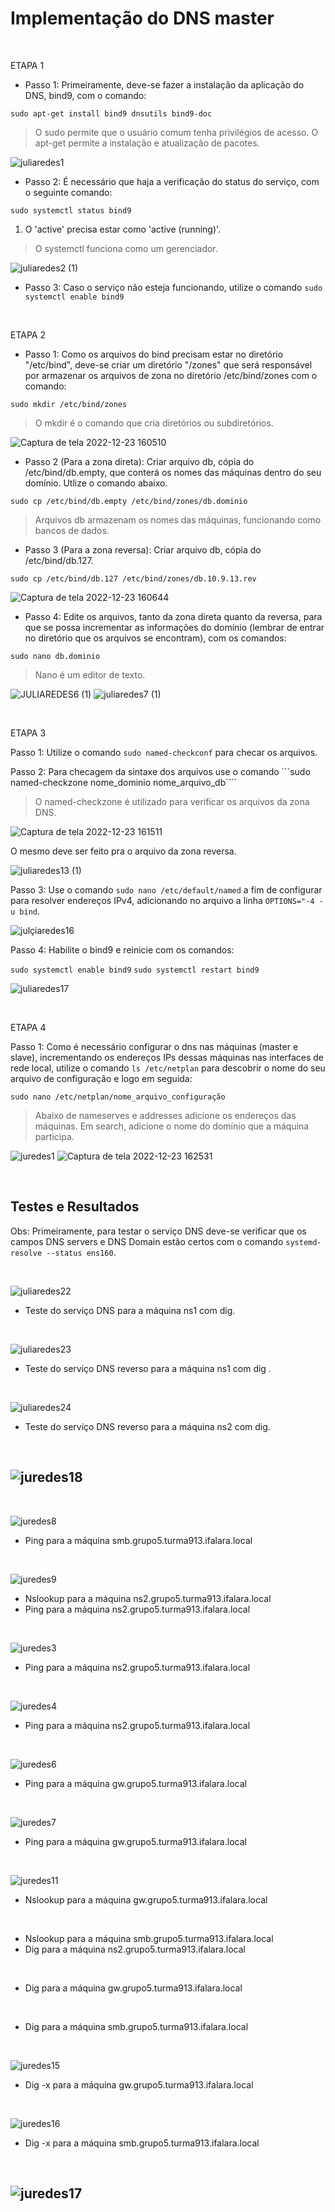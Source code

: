 
# Implementação do DNS master

&nbsp;

ETAPA 1

- Passo 1: Primeiramente, deve-se fazer a instalação da aplicação do DNS, bind9, com o comando:

```sudo apt-get install bind9 dnsutils bind9-doc```

> O sudo permite que o usuário comum tenha privilégios de acesso.
> O apt-get permite a instalação e atualização de pacotes.

![juliaredes1](https://user-images.githubusercontent.com/103438145/209394647-13ffbcc8-c72b-4fd8-a94a-74d75a841a15.png)

- Passo 2: É necessário que haja a verificação do status do serviço, com o seguinte comando:

```sudo systemctl status bind9```

1. O 'active' precisa estar como 'active (running)'.

> O systemctl funciona como um gerenciador.

![juliaredes2 (1)](https://user-images.githubusercontent.com/103438145/209394841-2e9df730-12ec-4f26-9a54-4445b33786f7.png)

  - Passo 3: Caso o serviço não esteja funcionando, utilize o comando ```sudo systemctl enable bind9```


&nbsp;
  
ETAPA 2

- Passo 1: Como os arquivos do bind precisam estar no diretório "/etc/bind", deve-se criar um diretório "/zones" que será responsável por armazenar os arquivos de zona no diretório /etc/bind/zones com o comando:

```sudo mkdir /etc/bind/zones```

> O mkdir é o comando que cria diretórios ou subdiretórios.

![Captura de tela 2022-12-23 160510](https://user-images.githubusercontent.com/103438145/209395339-bd56fc0b-a306-491e-a76a-ef1873197aba.png)

- Passo 2 (Para a zona direta): Criar arquivo db, cópia do /etc/bind/db.empty, que conterá os nomes das máquinas dentro do seu domínio. Utlize o comando abaixo.

```sudo cp /etc/bind/db.empty /etc/bind/zones/db.dominio```

> Arquivos db armazenam os nomes das máquinas, funcionando como bancos de dados.

- Passo 3 (Para a zona reversa): Criar arquivo db, cópia do /etc/bind/db.127.

```sudo cp /etc/bind/db.127 /etc/bind/zones/db.10.9.13.rev```

![Captura de tela 2022-12-23 160644](https://user-images.githubusercontent.com/103438145/209395467-9b284760-b083-4717-9731-1098111212d8.png)

- Passo 4: Edite os arquivos, tanto da zona direta quanto da reversa, para que se possa incrementar as informações do domínio (lembrar de entrar no diretório que os arquivos se encontram), com os comandos:

```sudo nano db.dominio ```

> Nano é um editor de texto.

![JULIAREDES6 (1)](https://user-images.githubusercontent.com/103438145/209395674-2e803946-ba2e-417f-a8b9-a9596f5d073a.png)
![juliaredes7 (1)](https://user-images.githubusercontent.com/103438145/209395913-74c57839-e042-4594-9602-7a1b7c4d5755.png)

&nbsp;

ETAPA 3

Passo 1: Utilize o comando ```sudo named-checkconf``` para checar os arquivos.

Passo 2: Para checagem da sintaxe dos arquivos use o comando ```sudo named-checkzone nome_dominio nome_arquivo_db````

> O named-checkzone é utilizado para verificar os arquivos da zona DNS.

![Captura de tela 2022-12-23 161511](https://user-images.githubusercontent.com/103438145/209396272-c204be48-eb29-4fb4-9998-45749d50bebd.png)

O mesmo deve ser feito pra o arquivo da zona reversa.

![juliaredes13 (1)](https://user-images.githubusercontent.com/103438145/209396431-fd38c228-2121-47ef-bebc-8c6620025114.png)

Passo 3: Use o comando ```sudo nano /etc/default/named``` a fim de configurar para resolver endereços IPv4, adicionando no arquivo a linha ```OPTIONS="-4 -u bind```.

![julçiaredes16](https://user-images.githubusercontent.com/103438145/209396630-34e97fef-7873-488c-9e8e-709b53b1878f.png)

Passo 4: Habilite o bind9 e reinicie com os comandos:

```sudo systemctl enable bind9```
```sudo systemctl restart bind9```

![juliaredes17](https://user-images.githubusercontent.com/103438145/209396788-077ce470-85ab-4871-9747-dd9bef6b68f9.png)

&nbsp;

ETAPA 4

Passo 1: Como é necessário configurar o dns nas máquinas (master e slave), incrementando os endereços IPs dessas máquinas nas interfaces de rede local, utilize o comando ```ls /etc/netplan``` para descobrir o nome do seu arquivo de configuração e logo em seguida:

```sudo nano /etc/netplan/nome_arquivo_configuração```

> Abaixo de nameserves e addresses adicione os endereços das máquinas.
> Em search, adicione o nome do domínio que a máquina participa.

![juredes1](https://user-images.githubusercontent.com/103438145/209853734-8a390946-d33e-4d20-84bc-20a5dcf58b40.png)
![Captura de tela 2022-12-23 162531](https://user-images.githubusercontent.com/103438145/209397123-df746f16-faeb-4cec-8e52-5fd23dfb4c17.png)

&nbsp;

## Testes e Resultados 

Obs: Primeiramente, para testar o serviço DNS deve-se verificar que os campos DNS servers e DNS Domain estão certos com o comando ```systemd-resolve --status ens160```. 

&nbsp;

![juliaredes22](https://user-images.githubusercontent.com/103438145/209397188-5b9b3e06-647d-487f-be34-fddc2ff4db6e.png)
- Teste do serviço DNS para a máquina ns1 com dig.

&nbsp;

![juliaredes23](https://user-images.githubusercontent.com/103438145/209397396-37145c05-11be-439b-a8eb-b6528887624a.png)
- Teste do serviço DNS reverso para a máquina ns1 com dig .

&nbsp;

![juliaredes24](https://user-images.githubusercontent.com/103438145/209397702-8a2abebc-8c5d-4b93-9693-9af14c8a812f.png)
- Teste do serviço DNS reverso para a máquina ns2 com dig.

&nbsp;

![juredes18](https://user-images.githubusercontent.com/103438145/209854408-53dfb5ea-581a-4fd9-a978-3791c9047d05.png)
- 

&nbsp;

![juredes8](https://user-images.githubusercontent.com/103438145/209854428-55209750-3ae1-4835-86b8-d116b5ef68ce.png)
- Ping para a máquina smb.grupo5.turma913.ifalara.local


&nbsp;

![juredes9](https://user-images.githubusercontent.com/103438145/209854429-250a2f8d-41bb-49e1-bbc3-205b1a4bbc1a.png)
- Nslookup para a máquina ns2.grupo5.turma913.ifalara.local
- Ping para a máquina ns2.grupo5.turma913.ifalara.local

&nbsp;

![juredes3](https://user-images.githubusercontent.com/103438145/209854431-eff16dce-d025-47a7-ad0a-b52e43c05f6e.png)
- Ping para a máquina ns2.grupo5.turma913.ifalara.local

&nbsp;

![juredes4](https://user-images.githubusercontent.com/103438145/209854433-90f35f5b-e2d9-40bf-ab89-28915d3d3286.png)
- Ping para a máquina ns2.grupo5.turma913.ifalara.local

&nbsp;

![juredes6](https://user-images.githubusercontent.com/103438145/209854436-ff4153c2-066d-4839-97fa-8f3c736a6f3e.png)
- Ping para a máquina gw.grupo5.turma913.ifalara.local

&nbsp;

![juredes7](https://user-images.githubusercontent.com/103438145/209854438-63fe4725-dccf-469c-bf25-4ca83c2b6262.png)
- Ping para a máquina gw.grupo5.turma913.ifalara.local

&nbsp;

![juredes11](https://user-images.githubusercontent.com/103438145/209854439-82b8627a-4bb2-4a2f-8e6b-7a9ff358e69e.png)
- Nslookup para a máquina gw.grupo5.turma913.ifalara.local

&nbsp;

- Nslookup para a máquina smb.grupo5.turma913.ifalara.local
- Dig para a máquina ns2.grupo5.turma913.ifalara.local

&nbsp;


- Dig para a máquina gw.grupo5.turma913.ifalara.local

&nbsp;


- Dig para a máquina smb.grupo5.turma913.ifalara.local

&nbsp;

![juredes15](https://user-images.githubusercontent.com/103438145/209854450-de285651-b7b3-47ae-9ceb-bdaff22a582f.png)
- Dig -x para a máquina gw.grupo5.turma913.ifalara.local

&nbsp;

![juredes16](https://user-images.githubusercontent.com/103438145/209854452-18a128ed-ce26-408e-963c-01018cb2cfe8.png)
- Dig -x para a máquina smb.grupo5.turma913.ifalara.local

&nbsp;

![juredes17](https://user-images.githubusercontent.com/103438145/209854455-6f2079d2-4d59-40b6-bdd7-f18cc449acd7.png)
-

&nbsp;

